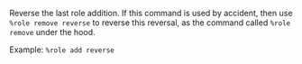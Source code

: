Reverse the last role addition. If this command is used by accident, then use `%role remove reverse` to reverse this reversal, as the command called `%role remove` under the hood.

Example: `%role add reverse`

